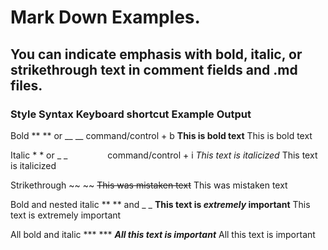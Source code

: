 # Mark Down Examples.

## You can indicate emphasis with bold, italic, or strikethrough text in comment fields and .md files.

### Style	Syntax	Keyboard shortcut	Example	Output

Bold	** ** or __ __	command/control + b	**This is bold text**	This is bold text

Italic	* * or _ _     	command/control + i	*This text is italicized*	This text is italicized

Strikethrough	~~ ~~		~~This was mistaken text~~	This was mistaken text

Bold and nested italic	** ** and _ _		**This text is _extremely_ important**	This text is extremely important

All bold and italic	*** ***		***All this text is important***	All this text is important

